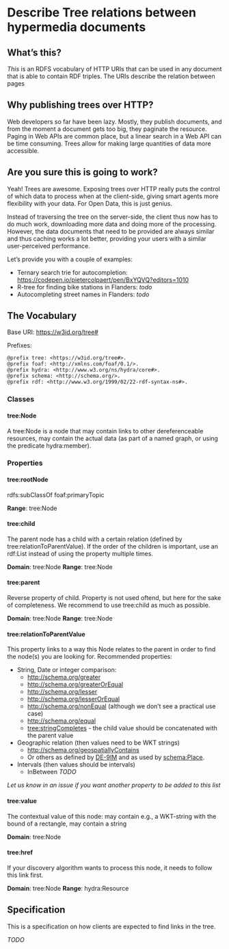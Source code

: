 # Describe Tree relations between hypermedia documents

## What’s this?

_This_ is an RDFS vocabulary of HTTP URIs that can be used in any document that is able to contain RDF triples. The URIs describe the relation between pages

## Why publishing trees over HTTP?

Web developers so far have been lazy. Mostly, they publish documents, and from the moment a document gets too big, they paginate the resource. Paging in Web APIs are common place, but a linear search in a Web API can be time consuming. Trees allow for making large quantities of data more accessible.

## Are you sure this is going to work?

Yeah! Trees are awesome. Exposing trees over HTTP really puts the control of which data to process when at the client-side, giving smart agents more flexibility with your data. For Open Data, this is just genius.

Instead of traversing the tree on the server-side, the client thus now has to do much work, downloading more data and doing more of the processing. However, the data documents that need to be provided are always similar and thus caching works a lot better, providing your users with a similar user-perceived performance.

Let’s provide you with a couple of examples:
 * Ternary search trie for autocompletion: https://codepen.io/pietercolpaert/pen/BxYQVQ?editors=1010
 * R-tree for finding bike stations in Flanders: _todo_
 * Autocompleting street names in Flanders: _todo_

## The Vocabulary

Base URI: https://w3id.org/tree#

Prefixes:

```turtle
@prefix tree: <https://w3id.org/tree#>.
@prefix foaf: <http://xmlns.com/foaf/0.1/>.
@prefix hydra: <http://www.w3.org/ns/hydra/core#>.
@prefix schema: <http://schema.org/>.
@prefix rdf: <http://www.w3.org/1999/02/22-rdf-syntax-ns#>.
```

### Classes

#### tree:Node

A tree:Node is a node that may contain links to other dereferenceable resources, may contain the actual data (as part of a named graph, or using the predicate hydra:member).

### Properties

#### tree:rootNode

rdfs:subClassOf foaf:primaryTopic

__Range__: tree:Node

#### tree:child

The parent node has a child with a certain relation (defined by tree:relationToParentValue). If the order of the children is important, use an rdf:List instead of using the property multiple times.

__Domain__: tree:Node
__Range__: tree:Node

#### tree:parent

Reverse property of child. Property is not used oftend, but here for the sake of completeness. We recommend to use tree:child as much as possible.

__Domain__: tree:Node
__Range__: tree:Node

#### tree:relationToParentValue

This property links to a way this Node relates to the parent in order to find the node(s) you are looking for. Recommended properties:
 - String, Date or integer comparison:
   - http://schema.org/greater
   - http://schema.org/greaterOrEqual
   - http://schema.org/lesser
   - http://schema.org/lesserOrEqual
   - http://schema.org/nonEqual (although we don’t see a practical use case)
   - http://schema.org/equal
   - [tree:stringCompletes](https://w3id.org/tree#stringCompletes) - the child value should be concatenated with the parent value
 - Geographic relation (then values need to be WKT strings)
   - http://schema.org/geospatiallyContains
   - Or others as defined by [DE-9IM](https://en.wikipedia.org/wiki/DE-9IM) and as used by [schema:Place](http://schema.org/Place).
 - Intervals (then values should be intervals)
   - InBetween _TODO_

_Let us know in an issue if you want another property to be added to this list_

#### tree:value

The contextual value of this node: may contain e.g., a WKT-string with the bound of a rectangle, may contain a string

__Domain__: tree:Node

#### tree:href

If your discovery algorithm wants to process this node, it needs to follow this link first.

__Domain__: tree:Node
__Range__: hydra:Resource

## Specification

This is a specification on how clients are expected to find links in the tree.

_TODO_
